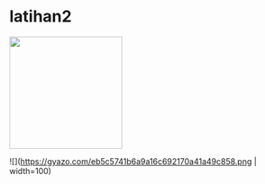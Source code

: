 # latihan2
<img src="https://github.com/FathirMashar/latihan2/blob/master/gambar.jpg" width="200px"/>

![](https://gyazo.com/eb5c5741b6a9a16c692170a41a49c858.png | width=100)

